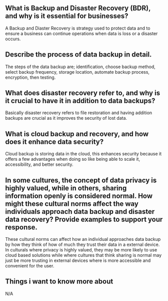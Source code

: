 ## What is Backup and Disaster Recovery (BDR), and why is it essential for businesses?
A Backup and Diaster Recovery is strategy used to protect data and to ensure a business can continue operations when data is loss or a disaster occurs.
## Describe the process of data backup in detail.
The steps of the data backup are; identification, choose backup method, select backup frequency, storage location, automate backup process, encryption, then testing.
## What does disaster recovery refer to, and why is it crucial to have it in addition to data backups?
Basically disaster recovery refers to file restoration and having addition backups are crucial as it improves the security of lost data.
## What is cloud backup and recovery, and how does it enhance data security?
Cloud backup is storing data in the cloud, this enhances security because it offers a few advantages when doing so like being able  to scale it, accessibility, and better security.
## In some cultures, the concept of data privacy is highly valued, while in others, sharing information openly is considered normal. How might these cultural norms affect the way individuals approach data backup and disaster data recovery? Provide examples to support your response.
These cultural norms can affect how an individual approaches data backup by how they think of how of much they trust their data in a external device. In culturals where privacy is highly valued, they may be more likely to use cloud based solutions while where cultures that think sharing is normal may just be more trusting in external devices where is more accessible and convenient for the user.
## Things i want to know more about
N/A
